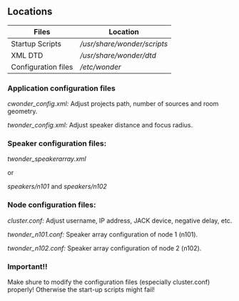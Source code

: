 ## Locations

|Files|Location|
|---    |---    |
|Startup Scripts |*/usr/share/wonder/scripts*|
|XML DTD |*/usr/share/wonder/dtd*|
|Configuration files|*/etc/wonder*|

### Application configuration files
*cwonder_config.xml:* Adjust projects path, number of sources and room geometry.

*twonder_config.xml:* Adjust speaker distance and focus radius.

### Speaker configuration files:
*twonder_speakerarray.xml*

or

*speakers/n101* and *speakers/n102*

### Node configuration files:
*cluster.conf:* Adjust username, IP address, JACK device, negative delay, etc.

*twonder_n101.conf:* Speaker array configuration of node 1 (n101).

*twonder_n102.conf:* Speaker array configuration of node 2 (n102).

### Important!!
Make shure to modify the configuration files (especially cluster.conf) properly! Otherwise the start-up scripts might fail!
